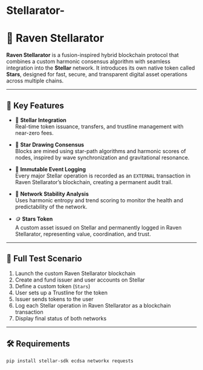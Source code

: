# Stellarator-
# 🌌 Raven Stellarator

**Raven Stellarator** is a fusion-inspired hybrid blockchain protocol that combines a custom harmonic consensus algorithm with seamless integration into the **Stellar** network. It introduces its own native token called **Stars**, designed for fast, secure, and transparent digital asset operations across multiple chains.

---

## 🚀 Key Features

- 🔗 **Stellar Integration**  
  Real-time token issuance, transfers, and trustline management with near-zero fees.

- 🌠 **Star Drawing Consensus**  
  Blocks are mined using star-path algorithms and harmonic scores of nodes, inspired by wave synchronization and gravitational resonance.

- 📜 **Immutable Event Logging**  
  Every major Stellar operation is recorded as an `EXTERNAL` transaction in Raven Stellarator’s blockchain, creating a permanent audit trail.

- 🧠 **Network Stability Analysis**  
  Uses harmonic entropy and trend scoring to monitor the health and predictability of the network.

- 🪙 **Stars Token**  
  A custom asset issued on Stellar and permanently logged in Raven Stellarator, representing value, coordination, and trust.

---

## 🧪 Full Test Scenario

1. Launch the custom Raven Stellarator blockchain
2. Create and fund issuer and user accounts on Stellar
3. Define a custom token (`Stars`)
4. User sets up a Trustline for the token
5. Issuer sends tokens to the user
6. Log each Stellar operation in Raven Stellarator as a blockchain transaction
7. Display final status of both networks

---

## 🛠 Requirements

```bash
pip install stellar-sdk ecdsa networkx requests
